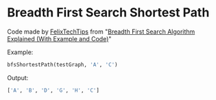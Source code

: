 # Breadth First Search Shortest Path

Code made by [FelixTechTips](https://www.youtube.com/channel/UCSofXQEbBHn12ucB45iTD3g "FelixTechTips' YouTube channel") from
"[Breadth First Search Algorithm Explained (With Example and Code)](https://youtu.be/YtD2KGRdn3s "YouTube video")"

Example:

```python
bfsShortestPath(testGraph, 'A', 'C')
```

Output:

```python
['A', 'B', 'D', 'G', 'H', 'C']
```

